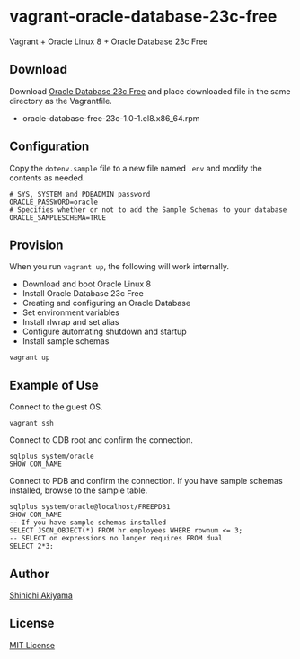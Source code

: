 vagrant-oracle-database-23c-free
================================

Vagrant + Oracle Linux 8 + Oracle Database 23c Free

Download
--------

Download [Oracle Database 23c Free](https://www.oracle.com/database/technologies/free-downloads.html) and place downloaded file in the same directory as the Vagrantfile.

* oracle-database-free-23c-1.0-1.el8.x86_64.rpm

Configuration
-------------

Copy the `dotenv.sample` file to a new file named `.env` and modify the contents as needed.

```shell
# SYS, SYSTEM and PDBADMIN password
ORACLE_PASSWORD=oracle
# Specifies whether or not to add the Sample Schemas to your database
ORACLE_SAMPLESCHEMA=TRUE
```

Provision
---------

When you run `vagrant up`, the following will work internally.

* Download and boot Oracle Linux 8
* Install Oracle Database 23c Free
* Creating and configuring an Oracle Database
* Set environment variables
* Install rlwrap and set alias
* Configure automating shutdown and startup
* Install sample schemas

```console
vagrant up
```

Example of Use
--------------

Connect to the guest OS.

```console
vagrant ssh
```

Connect to CDB root and confirm the connection.

```console
sqlplus system/oracle
SHOW CON_NAME
```

Connect to PDB and confirm the connection. If you have sample schemas installed, browse to the sample table.

```console
sqlplus system/oracle@localhost/FREEPDB1
SHOW CON_NAME
-- If you have sample schemas installed
SELECT JSON_OBJECT(*) FROM hr.employees WHERE rownum <= 3;
-- SELECT on expressions no longer requires FROM dual
SELECT 2*3;
```

Author
------

[Shinichi Akiyama](https://github.com/shakiyam)

License
-------

[MIT License](https://opensource.org/licenses/MIT)
